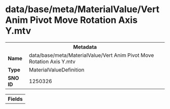 <h1>data/base/meta/MaterialValue/Vert Anim Pivot Move Rotation Axis Y.mtv</h1><table><tr><th colspan="100%">Metadata</th></tr><tr><td><b>Name</b></td><td>data/base/meta/MaterialValue/Vert Anim Pivot Move Rotation Axis Y.mtv</td></tr><tr><td><b>Type</b></td><td>MaterialValueDefinition</td></tr><tr><td><b>SNO ID</b></td><td>1250326</td></tr></table>

<table><tr><th colspan="100%">Fields</th></tr></table>

